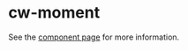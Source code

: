cw-moment
================

See the [component page](http://cletusw.github.io/cw-moment) for more information.
